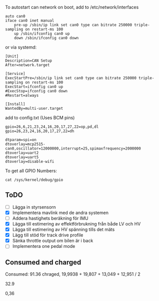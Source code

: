 
To autostart can network on boot, add to /etc/network/interfaces
````
auto can0
iface can0 inet manual
    pre-up /sbin/ip link set can0 type can bitrate 250000 triple-sampling on restart-ms 100
    up /sbin/ifconfig can0 up
    down /sbin/ifconfig can0 down
````

or via systemd:
````
[Unit]
Description=CAN Setup
After=network.target

[Service]
ExecStartPre=/sbin/ip link set can0 type can bitrate 250000 triple-sampling on restart-ms 100
ExecStart=ifconfig can0 up
#ExecStop=ifconfig can0 down
#Restart=always

[Install]
WantedBy=multi-user.target
````

add to config.txt (Uses BCM pins)
````
gpio=26,6,21,23,24,16,20,17,27,22=op,pd,dl
gpio=26,23,24,16,20,17,27,22=dh

dtparam=spi=on
dtoverlay=mcp2515-can0,oscillator=12000000,interrupt=25,spimaxfrequency=2000000
dtoverlay=uart2
dtoverlay=uart5
dtoverlay=disable-wifi
````

To get all GPIO Numbers:
````
cat /sys/kernel/debug/gpio
````

## ToDO

- [ ] Lägga in styrsensorn
- [x] Implementera mavlink med de andra systemen
- [ ] Addera hastighets beräkning för IMU
- [x] Lägga till estimering av effektförbrukning från både LV och HV
- [x] Lägga till estimering av HV spänning tills det mäts
- [x] Lägg till stöd för track drive profile
- [x] Sänka throttle output om bilen är i back
- [ ] Implementera one pedal mode

## Consumed and charged
Consumed: 91.36
chraged, 19,9938 + 19,807 + 13,049 + 12,951 / 2

32.9

0,36

